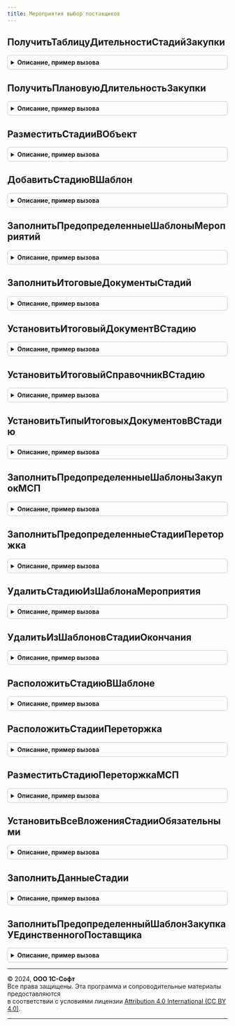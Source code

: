 ```yaml
---
title: Мероприятия выбор поставщиков
---
```



## ПолучитьТаблицуДительностиСтадийЗакупки
<details style="margin: 1em 0; padding: 0.5em; border: 1px solid #ccc; border-radius: 6px;">

<summary style="font-weight: bold; cursor: pointer;">Описание, пример вызова</summary>

```bsl

// Получает таблицу длительности стадий закупки для способа закупки СпособЗакупкиВход.
// Параметр ДополнительныеПараметрыВход содержит структуру дополнительных параметров:
// -Переторжка (булево) - включать стадии Переторжка;
// -КвалификационныйОтбор (булево) - включать стадии КвалификационныйОтбор.
Функция ПолучитьТаблицуДительностиСтадийЗакупки(СпособЗакупкиВход, ДополнительныеПараметрыВход) Экспорт
```

Пример вызова
```bsl
Результат = МероприятияВыборПоставщиков.ПолучитьТаблицуДительностиСтадийЗакупки(СпособЗакупкиВход, ДополнительныеПараметрыВход) 
```
</details>

## ПолучитьПлановуюДлительностьЗакупки
<details style="margin: 1em 0; padding: 0.5em; border: 1px solid #ccc; border-radius: 6px;">

<summary style="font-weight: bold; cursor: pointer;">Описание, пример вызова</summary>

```bsl

// Возвращает плановую длительность мероприятия закупки по способу закупки РезультатФункции.
// Параметры ПереторжкаВход и КвалификационныйОтборВход указывают необходимость включения
// переторжки и квалификационного отбора соответственно.
Функция ПолучитьПлановуюДлительностьЗакупки(СпособЗакупкиВход, ПереторжкаВход = Ложь, КвалификационныйОтборВход = Ложь) Экспорт
```

Пример вызова
```bsl
Результат = МероприятияВыборПоставщиков.ПолучитьПлановуюДлительностьЗакупки(СпособЗакупкиВход, ПереторжкаВход, КвалификационныйОтборВход);
```
</details>

## РазместитьСтадииВОбъект
<details style="margin: 1em 0; padding: 0.5em; border: 1px solid #ccc; border-radius: 6px;">

<summary style="font-weight: bold; cursor: pointer;">Описание, пример вызова</summary>

```bsl

// Добавляет в шаблон мероприятия ОбъектШаблонИзм предопределённые стадии по
// способу выбора поставщика СпособВыбораПоставщикаВход.
Процедура РазместитьСтадииВОбъект(СпособВыбораПоставщикаВход, ОбъектШаблонИзм) Экспорт
```

Пример вызова
```bsl
МероприятияВыборПоставщиков.РазместитьСтадииВОбъект(СпособВыбораПоставщикаВход, ОбъектШаблонИзм) 
```
</details>

## ДобавитьСтадиюВШаблон
<details style="margin: 1em 0; padding: 0.5em; border: 1px solid #ccc; border-radius: 6px;">

<summary style="font-weight: bold; cursor: pointer;">Описание, пример вызова</summary>

```bsl

// Добавляет в шаблон ШаблонВход стадию с итогом выполнения ИтогВыполненияВход.
Процедура ДобавитьСтадиюВШаблон(ШаблонВход, ИтогВыполненияВход, СтадияВход) Экспорт
```

Пример вызова
```bsl
МероприятияВыборПоставщиков.ДобавитьСтадиюВШаблон(ШаблонВход, ИтогВыполненияВход, СтадияВход));
```
</details>

## ЗаполнитьПредопределенныеШаблоныМероприятий
<details style="margin: 1em 0; padding: 0.5em; border: 1px solid #ccc; border-radius: 6px;">

<summary style="font-weight: bold; cursor: pointer;">Описание, пример вызова</summary>

```bsl

// Обработчик обновления для создания предопределённых шаблонов.
Процедура ЗаполнитьПредопределенныеШаблоныМероприятий() Экспорт
```

Пример вызова
```bsl
МероприятияВыборПоставщиков.ЗаполнитьПредопределенныеШаблоныМероприятий() 
```
</details>

## ЗаполнитьИтоговыеДокументыСтадий
<details style="margin: 1em 0; padding: 0.5em; border: 1px solid #ccc; border-radius: 6px;">

<summary style="font-weight: bold; cursor: pointer;">Описание, пример вызова</summary>

```bsl

// Устанавливает итоговые документы для предопрелённых стадий мероприятий.
Процедура ЗаполнитьИтоговыеДокументыСтадий() Экспорт
```

Пример вызова
```bsl
МероприятияВыборПоставщиков.ЗаполнитьИтоговыеДокументыСтадий() 
```
</details>

## УстановитьИтоговыйДокументВСтадию
<details style="margin: 1em 0; padding: 0.5em; border: 1px solid #ccc; border-radius: 6px;">

<summary style="font-weight: bold; cursor: pointer;">Описание, пример вызова</summary>

```bsl
// Устанавливает в стадию СтадияВход итоговый документ с именем ИмяДокументаВход.
Процедура УстановитьИтоговыйДокументВСтадию(СтадияВход, ИмяДокументаВход) Экспорт
```

Пример вызова
```bsl
МероприятияВыборПоставщиков.УстановитьИтоговыйДокументВСтадию(СтадияВход, ИмяДокументаВход));
```
</details>

## УстановитьИтоговыйСправочникВСтадию
<details style="margin: 1em 0; padding: 0.5em; border: 1px solid #ccc; border-radius: 6px;">

<summary style="font-weight: bold; cursor: pointer;">Описание, пример вызова</summary>

```bsl

// Устанавливает в стадию СтадияВход итоговый справочник с именем ИмяДокументаВход.
Процедура УстановитьИтоговыйСправочникВСтадию(СтадияВход, ИмяСправочникаБДВход) Экспорт
```

Пример вызова
```bsl
МероприятияВыборПоставщиков.УстановитьИтоговыйСправочникВСтадию(СтадияВход, ИмяСправочникаБДВход));
```
</details>

## УстановитьТипыИтоговыхДокументовВСтадию
<details style="margin: 1em 0; padding: 0.5em; border: 1px solid #ccc; border-radius: 6px;">

<summary style="font-weight: bold; cursor: pointer;">Описание, пример вызова</summary>

```bsl


// Устанавливает в стадию итоговые документы МассивИтоговыхДокументовВход.
// Когда параметр ОчисткаВход Истина, будут очищены существующие данные об
// итоговых документах.
Процедура УстановитьТипыИтоговыхДокументовВСтадию(СтадияВход, МассивИтоговыхДокументовВход, ОчисткаВход = Истина) Экспорт
```

Пример вызова
```bsl
МероприятияВыборПоставщиков.УстановитьТипыИтоговыхДокументовВСтадию(СтадияВход, МассивИтоговыхДокументовВход, ОчисткаВход);
```
</details>

## ЗаполнитьПредопределенныеШаблоныЗакупокМСП
<details style="margin: 1em 0; padding: 0.5em; border: 1px solid #ccc; border-radius: 6px;">

<summary style="font-weight: bold; cursor: pointer;">Описание, пример вызова</summary>

```bsl

// Обработчик обновления для создания предопределённых шаблонов.
Процедура ЗаполнитьПредопределенныеШаблоныЗакупокМСП() Экспорт
```

Пример вызова
```bsl
МероприятияВыборПоставщиков.ЗаполнитьПредопределенныеШаблоныЗакупокМСП() 
```
</details>

## ЗаполнитьПредопределенныеСтадииПереторжка
<details style="margin: 1em 0; padding: 0.5em; border: 1px solid #ccc; border-radius: 6px;">

<summary style="font-weight: bold; cursor: pointer;">Описание, пример вызова</summary>

```bsl

// Заполняет стадии Переторжка для всех видов закупок.
Процедура ЗаполнитьПредопределенныеСтадииПереторжка() Экспорт
```

Пример вызова
```bsl
МероприятияВыборПоставщиков.ЗаполнитьПредопределенныеСтадииПереторжка() 
```
</details>

## УдалитьСтадиюИзШаблонаМероприятия
<details style="margin: 1em 0; padding: 0.5em; border: 1px solid #ccc; border-radius: 6px;">

<summary style="font-weight: bold; cursor: pointer;">Описание, пример вызова</summary>

```bsl

// Удаляет из табличной части шаблона мероприятия ШаблонМероприятияВход
// строки со стадией СтадияВход.
Процедура УдалитьСтадиюИзШаблонаМероприятия(СтадияВход, ШаблонМероприятияВход) Экспорт
```

Пример вызова
```bsl
МероприятияВыборПоставщиков.УдалитьСтадиюИзШаблонаМероприятия(СтадияВход, ШаблонМероприятияВход) 
```
</details>

## УдалитьИзШаблоновСтадииОкончания
<details style="margin: 1em 0; padding: 0.5em; border: 1px solid #ccc; border-radius: 6px;">

<summary style="font-weight: bold; cursor: pointer;">Описание, пример вызова</summary>

```bsl

// Удаляет из шаблонов закупочных процедур стадии окончания.
Процедура УдалитьИзШаблоновСтадииОкончания() Экспорт
```

Пример вызова
```bsl
МероприятияВыборПоставщиков.УдалитьИзШаблоновСтадииОкончания() 
```
</details>

## РасположитьСтадиюВШаблоне
<details style="margin: 1em 0; padding: 0.5em; border: 1px solid #ccc; border-radius: 6px;">

<summary style="font-weight: bold; cursor: pointer;">Описание, пример вызова</summary>

```bsl


// Добавляет в шаблон мероприятия ШаблонВход стадию СтадияВход
// после стадии ПоложениеВход как стадию без группирующей
// строки с процентом выполнения ПроцентВыполненияВход.
Процедура РасположитьСтадиюВШаблоне(ШаблонВход, СтадияВход, ПоложениеВход, ПроцентВыполненияВход) Экспорт
```

Пример вызова
```bsl
МероприятияВыборПоставщиков.РасположитьСтадиюВШаблоне(ШаблонВход, СтадияВход, ПоложениеВход, ПроцентВыполненияВход) 
```
</details>

## РасположитьСтадииПереторжка
<details style="margin: 1em 0; padding: 0.5em; border: 1px solid #ccc; border-radius: 6px;">

<summary style="font-weight: bold; cursor: pointer;">Описание, пример вызова</summary>

```bsl

// Размещает стадии Переторжка в шаблонах мероприятий закупочных процедур.
Процедура РасположитьСтадииПереторжка() Экспорт
```

Пример вызова
```bsl
МероприятияВыборПоставщиков.РасположитьСтадииПереторжка() 
```
</details>

## РазместитьСтадиюПереторжкаМСП
<details style="margin: 1em 0; padding: 0.5em; border: 1px solid #ccc; border-radius: 6px;">

<summary style="font-weight: bold; cursor: pointer;">Описание, пример вызова</summary>

```bsl

// Размещает стадии Переторжка в шаблонах мероприятий закупочных процедур по МСП.
Процедура РазместитьСтадиюПереторжкаМСП() Экспорт
```

Пример вызова
```bsl
МероприятияВыборПоставщиков.РазместитьСтадиюПереторжкаМСП() 
```
</details>

## УстановитьВсеВложенияСтадииОбязательными
<details style="margin: 1em 0; padding: 0.5em; border: 1px solid #ccc; border-radius: 6px;">

<summary style="font-weight: bold; cursor: pointer;">Описание, пример вызова</summary>

```bsl

// Устанавливает все вложения стадии СтадияВход в обязательные.
Процедура УстановитьВсеВложенияСтадииОбязательными(СтадияВход) Экспорт
```

Пример вызова
```bsl
МероприятияВыборПоставщиков.УстановитьВсеВложенияСтадииОбязательными(СтадияВход) 
```
</details>

## ЗаполнитьДанныеСтадии
<details style="margin: 1em 0; padding: 0.5em; border: 1px solid #ccc; border-radius: 6px;">

<summary style="font-weight: bold; cursor: pointer;">Описание, пример вызова</summary>

```bsl


// Записывает в стадию СтадияВход вид мероприятия ВидМероприятияВход
// способ выбора поставщика СпособВыбораПоставщикаВход и длительность
// выполнения ДлительностьВход.
Процедура ЗаполнитьДанныеСтадии(СтадияВход, ВидМероприятияВход, СпособВыбораПоставщикаВход, ДлительностьВход = 0) Экспорт
```

Пример вызова
```bsl
МероприятияВыборПоставщиков.ЗаполнитьДанныеСтадии(СтадияВход, ВидМероприятияВход, СпособВыбораПоставщикаВход, ДлительностьВход);
```
</details>

## ЗаполнитьПредопределенныйШаблонЗакупкаУЕдинственногоПоставщика
<details style="margin: 1em 0; padding: 0.5em; border: 1px solid #ccc; border-radius: 6px;">

<summary style="font-weight: bold; cursor: pointer;">Описание, пример вызова</summary>

```bsl


// Обработчик обновления для создания предопределённого шаблона по процедуре Закупка
// у единственного поставщика.
Процедура ЗаполнитьПредопределенныйШаблонЗакупкаУЕдинственногоПоставщика() Экспорт
```

Пример вызова
```bsl
МероприятияВыборПоставщиков.ЗаполнитьПредопределенныйШаблонЗакупкаУЕдинственногоПоставщика() 
```
</details>

---

© 2024, **ООО 1С-Софт**  
Все права защищены. Эта программа и сопроводительные материалы предоставляются  
в соответствии с условиями лицензии [Attribution 4.0 International (CC BY 4.0)](https://creativecommons.org/licenses/by/4.0/legalcode).

---
